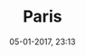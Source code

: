 ---
title: Paris
slug: paris
taxonomy:
    category: [docs, fr]
created: 05-01-2017, 23:13
date: 05-01-2017, 23:13
modified: 05-01-2017, 23:13
metadata:
   description: "section Paris du site francois-vidit.com"
   keywords: 'Paris'
   image: paris_700x423.jpg
   image_width: 700
   image_height: 423
   image_title: Paris
   image_legend: "photographie de la section Paris du site francois-vidit.com"
   'twitter:card' : summary
significantlinks: ["https://github.com/tidiview/francois-vidit.com/blob/develop/user/sites/docs/pages/01.home/01.paris/chapter.fr.md"]
specialty: ["Paris"]
---